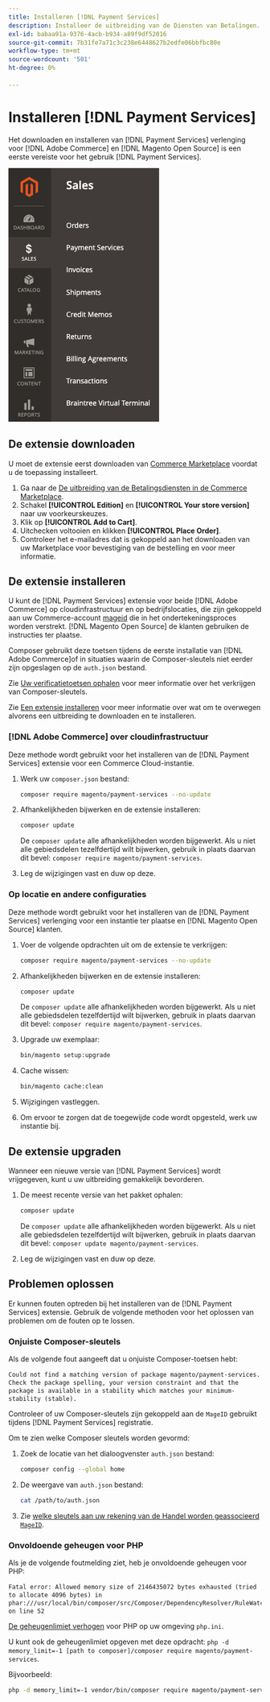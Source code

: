 ```yaml
---
title: Installeren [!DNL Payment Services]
description: Installeer de uitbreiding van de Diensten van Betalingen.
exl-id: babaa91a-9376-4acb-b934-a89f9df52016
source-git-commit: 7b31fe7a71c3c238e6448627b2edfe06bbfbc80e
workflow-type: tm+mt
source-wordcount: '501'
ht-degree: 0%

---
```


# Installeren [!DNL Payment Services]

Het downloaden en installeren van [!DNL Payment Services] verlenging voor [!DNL Adobe Commerce] en [!DNL Magento Open Source] is een eerste vereiste voor het gebruik [!DNL Payment Services].

![[!DNL Payment Services] extensiebeheerweergave](assets/admin-view.png)

## De extensie downloaden

U moet de extensie eerst downloaden van [Commerce Marketplace](https://experienceleague.adobe.com/docs/commerce-admin/start/resources/commerce-marketplace.html) voordat u de toepassing installeert.

1. Ga naar de [De uitbreiding van de Betalingsdiensten in de Commerce Marketplace](https://marketplace.magento.com/magento-payment-services.html).
1. Schakel **[!UICONTROL Edition]** en **[!UICONTROL Your store version]** naar uw voorkeurskeuzes.
1. Klik op **[!UICONTROL Add to Cart]**.
1. Uitchecken voltooien en klikken **[!UICONTROL Place Order]**.
1. Controleer het e-mailadres dat is gekoppeld aan het downloaden van uw Marketplace voor bevestiging van de bestelling en voor meer informatie.

## De extensie installeren

U kunt de [!DNL Payment Services] extensie voor beide [!DNL Adobe Commerce] op cloudinfrastructuur en op bedrijfslocaties, die zijn gekoppeld aan uw Commerce-account [mageid](https://devdocs.magento.com/marketplace/sellers/profile-personal.html#field-descriptions) die in het ondertekeningsproces worden verstrekt. [!DNL Magento Open Source] de klanten gebruiken de instructies ter plaatse.

Composer gebruikt deze toetsen tijdens de eerste installatie van [!DNL Adobe Commerce]of in situaties waarin de Composer-sleutels niet eerder zijn opgeslagen op de `auth.json` bestand.

Zie [Uw verificatietoetsen ophalen](https://devdocs.magento.com/guides/v2.4/install-gde/prereq/connect-auth.html) voor meer informatie over het verkrijgen van Composer-sleutels.

Zie [Een extensie installeren](https://devdocs.magento.com/guides/v2.4/install-gde/install/cli/extensions.html) voor meer informatie over wat om te overwegen alvorens een uitbreiding te downloaden en te installeren.

### [!DNL Adobe Commerce] over cloudinfrastructuur

Deze methode wordt gebruikt voor het installeren van de [!DNL Payment Services] extensie voor een Commerce Cloud-instantie.

1. Werk uw `composer.json` bestand:

   ```bash
   composer require magento/payment-services --no-update
   ```

1. Afhankelijkheden bijwerken en de extensie installeren:

   ```bash
   composer update
   ```

   De `composer update` alle afhankelijkheden worden bijgewerkt. Als u niet alle gebiedsdelen tezelfdertijd wilt bijwerken, gebruik in plaats daarvan dit bevel: `composer require magento/payment-services`.

1. Leg de wijzigingen vast en duw op deze.

### Op locatie en andere configuraties

Deze methode wordt gebruikt voor het installeren van de [!DNL Payment Services] verlenging voor een instantie ter plaatse en [!DNL Magento Open Source] klanten.

1. Voer de volgende opdrachten uit om de extensie te verkrijgen:

   ```bash
   composer require magento/payment-services --no-update
   ```

1. Afhankelijkheden bijwerken en de extensie installeren:

   ```bash
   composer update
   ```

   De `composer update` alle afhankelijkheden worden bijgewerkt. Als u niet alle gebiedsdelen tezelfdertijd wilt bijwerken, gebruik in plaats daarvan dit bevel: `composer require magento/payment-services`.

1. Upgrade uw exemplaar:

   ```bash
   bin/magento setup:upgrade
   ```

1. Cache wissen:

   ```bash
   bin/magento cache:clean
   ```

1. Wijzigingen vastleggen.
1. Om ervoor te zorgen dat de toegewijde code wordt opgesteld, werk uw instantie bij.

## De extensie upgraden

Wanneer een nieuwe versie van [!DNL Payment Services] wordt vrijgegeven, kunt u uw uitbreiding gemakkelijk bevorderen.

1. De meest recente versie van het pakket ophalen:

   ```bash
   composer update
   ```

   De `composer update` alle afhankelijkheden worden bijgewerkt. Als u niet alle gebiedsdelen tezelfdertijd wilt bijwerken, gebruik in plaats daarvan dit bevel: `composer update magento/payment-services`.

1. Leg de wijzigingen vast en duw op deze.

## Problemen oplossen

Er kunnen fouten optreden bij het installeren van de [!DNL Payment Services] extensie. Gebruik de volgende methoden voor het oplossen van problemen om de fouten op te lossen.

### Onjuiste Composer-sleutels

Als de volgende fout aangeeft dat u onjuiste Composer-toetsen hebt:

```terminal
Could not find a matching version of package magento/payment-services. Check the package spelling, your version constraint and that the package is available in a stability which matches your minimum-stability (stable).
```

Controleer of uw Composer-sleutels zijn gekoppeld aan de `MageID` gebruikt tijdens [!DNL Payment Services] registratie.

Om te zien welke Composer sleutels worden gevormd:

1. Zoek de locatie van het dialoogvenster `auth.json` bestand:

   ```bash
   composer config --global home
   ```

1. De weergave van `auth.json` bestand:

   ```bash
   cat /path/to/auth.json
   ```

1. Zie [welke sleutels aan uw rekening van de Handel worden geassocieerd `MageID`](https://devdocs.magento.com/guides/v2.4/install-gde/prereq/connect-auth.html).

### Onvoldoende geheugen voor PHP

Als je de volgende foutmelding ziet, heb je onvoldoende geheugen voor PHP:

```terminal
Fatal error: Allowed memory size of 2146435072 bytes exhausted (tried to allocate 4096 bytes) in phar:///usr/local/bin/composer/src/Composer/DependencyResolver/RuleWatchGraph.php on line 52
```

[De geheugenlimiet verhogen](https://devdocs.magento.com/cloud/project/magento-app-php-ini.html#increase-php-memory-limit) voor PHP op uw omgeving `php.ini`.

U kunt ook de geheugenlimiet opgeven met deze opdracht: `php -d memory_limit=-1 [path to composer]/composer require magento/payment-services`.

Bijvoorbeeld:

```bash
php -d memory_limit=-1 vendor/bin/composer require magento/payment-services
```
